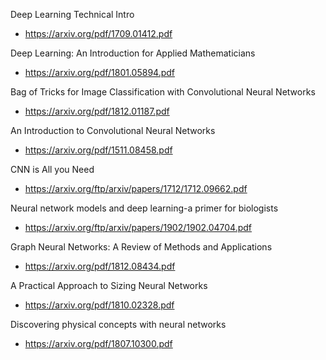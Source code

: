 Deep Learning Technical Intro 

* https://arxiv.org/pdf/1709.01412.pdf

Deep Learning: An Introduction for Applied
Mathematicians

* https://arxiv.org/pdf/1801.05894.pdf

Bag of Tricks for Image Classification with Convolutional Neural Networks

* https://arxiv.org/pdf/1812.01187.pdf

An Introduction to Convolutional Neural Networks

* https://arxiv.org/pdf/1511.08458.pdf

CNN is All you Need 

* https://arxiv.org/ftp/arxiv/papers/1712/1712.09662.pdf

Neural network models and deep learning-a primer for biologists

* https://arxiv.org/ftp/arxiv/papers/1902/1902.04704.pdf

Graph Neural Networks: A Review of Methods and Applications

* https://arxiv.org/pdf/1812.08434.pdf

A Practical Approach to Sizing Neural Networks

* https://arxiv.org/pdf/1810.02328.pdf

Discovering physical concepts with neural networks

* https://arxiv.org/pdf/1807.10300.pdf
